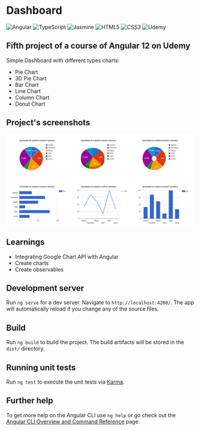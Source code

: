 # Dashboard

<div>
<img alt="Angular" src="https://img.shields.io/badge/angular-%23DD0031.svg?style=for-the-badge&logo=angular&logoColor=white"/>

<img alt="TypeScript" src="https://img.shields.io/badge/typescript-%23007ACC.svg?style=for-the-badge&logo=typescript&logoColor=white"/>

<img alt="Jasmine" src="https://img.shields.io/badge/jasmine-%238A4182.svg?style=for-the-badge&logo=jasmine&logoColor=white" />

<img alt="HTML5" src="https://img.shields.io/badge/html5-%23E34F26.svg?style=for-the-badge&logo=html5&logoColor=white"/>

<img alt="CSS3" src="https://img.shields.io/badge/css3-%231572B6.svg?style=for-the-badge&logo=css3&logoColor=white"/>

<img alt="Udemy" src="https://img.shields.io/badge/Udemy-%23EA5252.svg?style=for-the-badge&logo=Udemy&logoColor=white"/>
</div>

## Fifth project of a course of Angular 12 on Udemy

Simple Dashboard with different types charts:

- Pie Chart
- 3D Pie Chart
- Bar Chart
- Line Chart
- Column Chart
- Donut Chart

## Project's screenshots

![Task list screen](https://github.com/andyantunes/dashboard/blob/main/src/assets/screenshots/screenshot.png)

## Learnings

- Integrating Google Chart API with Angular
- Create charts
- Create observables

## Development server

Run `ng serve` for a dev server. Navigate to `http://localhost:4200/`. The app will automatically reload if you change any of the source files.

## Build

Run `ng build` to build the project. The build artifacts will be stored in the `dist/` directory.

## Running unit tests

Run `ng test` to execute the unit tests via [Karma](https://karma-runner.github.io).

## Further help

To get more help on the Angular CLI use `ng help` or go check out the [Angular CLI Overview and Command Reference](https://angular.io/cli) page.
